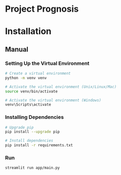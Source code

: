 # Project Prognosis

# Installation

## Manual

### Setting Up the Virtual Environment

```bash
# Create a virtual environment
python -m venv venv

# Activate the virtual environment (Unix/Linux/Mac)
source venv/bin/activate

# Activate the virtual environment (Windows)
venv\Scripts\activate
```

### Installing Dependencies

```bash
# Upgrade pip
pip install --upgrade pip

# Install dependencies
pip install -r requirements.txt
```

### Run

```bash
streamlit run app/main.py
```